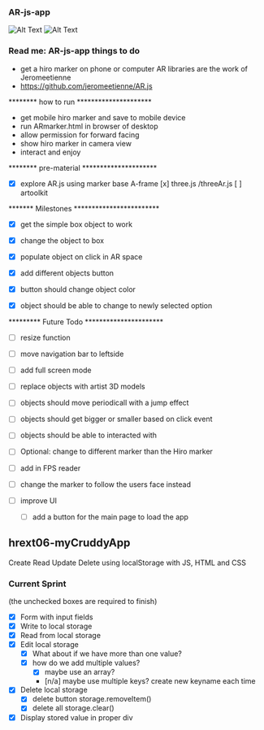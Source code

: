 ###  AR-js-app
![Alt Text](https://github.com/stu562/hrext06-myCruddyApp/blob/master/screenshot/eebfd16f3166c624b8d9ac645c10559c.gif?raw=true)
![Alt Text](https://github.com/stu562/hrext06-myCruddyApp/blob/master/screenshot/5eccb28f40e139d9d1825c35523d5f18.gif?raw=true)
### Read me: AR-js-app things to do 
- get a hiro marker on phone or computer 
AR libraries are the work of Jeromeetienne
- https://github.com/jeromeetienne/AR.js

******** how to run *********************
- get mobile hiro marker and save to mobile device
- run ARmarker.html in browser of desktop
- allow permission for forward facing
- show hiro marker in camera view
- interact and enjoy


******** pre-material *********************
- [x] explore AR.js using marker base A-frame 
	[x] three.js /threeAr.js
	[ ] artoolkit

	 
******* Milestones ************************
- [x] get the simple box object to work 
- [x] change the object to box 
- [x] populate object on click in AR space 
- [x] add different objects button
- [x] button should change object color
- [x] object should be able to change to newly selected option


********* Future Todo **********************
- [ ] resize function
- [ ] move navigation bar to leftside 
- [ ] add full screen mode 
- [ ] replace objects with artist 3D models 
- [ ] objects should move periodicall with a jump effect 
- [ ] objects should get bigger or smaller based on click event 
- [ ] objects should be able to interacted with 


- [ ] Optional: change to different marker than the Hiro marker
- [ ] add in FPS reader 
- [ ] change the marker to follow the users face instead 
- [ ] improve UI
	- [ ] add a button for the main page to load the app  
## hrext06-myCruddyApp
Create Read Update Delete using localStorage with JS, HTML and CSS
### Current Sprint
(the unchecked boxes are required to finish)
- [x] Form with input fields
- [x] Write to local storage
- [x] Read from local storage
- [x] Edit local storage
    - [x] What about if we have more than one value?
    - [x] how do we add multiple values?
        - [x] maybe use an array?
        - [n/a] maybe use multiple keys? create new keyname each time

- [x] Delete local storage
    - [x] delete button storage.removeItem()
    - [x] delete all storage.clear()
- [x] Display stored value in proper div